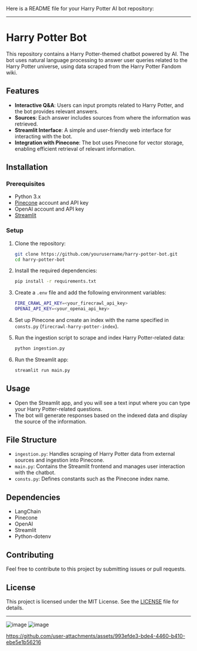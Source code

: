 Here is a README file for your Harry Potter AI bot repository:

---

# Harry Potter Bot

This repository contains a Harry Potter-themed chatbot powered by AI. The bot uses natural language processing to answer user queries related to the Harry Potter universe, using data scraped from the Harry Potter Fandom wiki.

## Features

- **Interactive Q&A**: Users can input prompts related to Harry Potter, and the bot provides relevant answers.
- **Sources**: Each answer includes sources from where the information was retrieved.
- **Streamlit Interface**: A simple and user-friendly web interface for interacting with the bot.
- **Integration with Pinecone**: The bot uses Pinecone for vector storage, enabling efficient retrieval of relevant information.

## Installation

### Prerequisites
- Python 3.x
- [Pinecone](https://www.pinecone.io/) account and API key
- OpenAI account and API key
- [Streamlit](https://streamlit.io/)

### Setup
1. Clone the repository:
   ```bash
   git clone https://github.com/yourusername/harry-potter-bot.git
   cd harry-potter-bot
   ```

2. Install the required dependencies:
   ```bash
   pip install -r requirements.txt
   ```

3. Create a `.env` file and add the following environment variables:
   ```bash
   FIRE_CRAWL_API_KEY=<your_firecrawl_api_key>
   OPENAI_API_KEY=<your_openai_api_key>
   ```

4. Set up Pinecone and create an index with the name specified in `consts.py` (`firecrawl-harry-potter-index`).

5. Run the ingestion script to scrape and index Harry Potter-related data:
   ```bash
   python ingestion.py
   ```

6. Run the Streamlit app:
   ```bash
   streamlit run main.py
   ```

## Usage

- Open the Streamlit app, and you will see a text input where you can type your Harry Potter-related questions.
- The bot will generate responses based on the indexed data and display the source of the information.

## File Structure

- `ingestion.py`: Handles scraping of Harry Potter data from external sources and ingestion into Pinecone.
- `main.py`: Contains the Streamlit frontend and manages user interaction with the chatbot.
- `consts.py`: Defines constants such as the Pinecone index name.

## Dependencies

- LangChain
- Pinecone
- OpenAI
- Streamlit
- Python-dotenv

## Contributing

Feel free to contribute to this project by submitting issues or pull requests.

## License

This project is licensed under the MIT License. See the [LICENSE](LICENSE) file for details.

---

![image](https://github.com/user-attachments/assets/a4075919-35be-48f8-b0a0-08efdf45775c)
![image](https://github.com/user-attachments/assets/3a9b1b3f-48ce-4e8a-80c4-2ae258653c9b)




https://github.com/user-attachments/assets/993efde3-bde4-4460-b410-ebe5e1b56216



